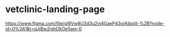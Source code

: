 # vetclinic-landing-page

https://www.figma.com/file/gI8Vw8U3d3u2vi4GaeP43v/Aibolit-%2B?node-id=0%3A1&t=qJjBw2ighDkOe5am-0
